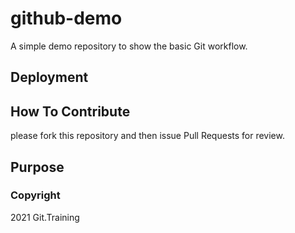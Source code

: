 # github-demo
A simple demo repository to show the basic Git workflow.
## Deployment
## How To Contribute

please fork this repository and then issue Pull Requests for review.

## Purpose
### Copyright

2021 Git.Training
